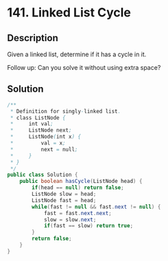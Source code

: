 # 141. Linked List Cycle

##  Description

Given a linked list, determine if it has a cycle in it.

Follow up:
Can you solve it without using extra space?

## Solution

```java
/**
 * Definition for singly-linked list.
 * class ListNode {
 *     int val;
 *     ListNode next;
 *     ListNode(int x) {
 *         val = x;
 *         next = null;
 *     }
 * }
 */
public class Solution {
    public boolean hasCycle(ListNode head) {
        if(head == null) return false;
        ListNode slow = head;
        ListNode fast = head;
        while(fast != null && fast.next != null) {
            fast = fast.next.next;
            slow = slow.next;
            if(fast == slow) return true;
        }
        return false;
    }
}
```

